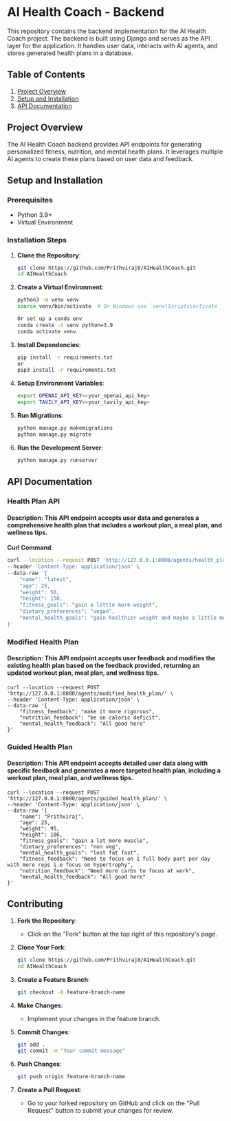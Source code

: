 # AI Health Coach - Backend

This repository contains the backend implementation for the AI Health Coach project. The backend is built using Django and serves as the API layer for the application. It handles user data, interacts with AI agents, and stores generated health plans in a database.

## Table of Contents

1. [Project Overview](#project-overview)
2. [Setup and Installation](#setup-and-installation)
3. [API Documentation](#api-documentation)

## Project Overview

The AI Health Coach backend provides API endpoints for generating personalized fitness, nutrition, and mental health plans. It leverages multiple AI agents to create these plans based on user data and feedback.

## Setup and Installation

### Prerequisites

- Python 3.9+
- Virtual Environment

### Installation Steps

1. **Clone the Repository**:
    ```bash
    git clone https://github.com/Prithviraj8/AIHealthCoach.git
    cd AIHealthCoach
    ```

2. **Create a Virtual Environment**:
    ```bash
    python3 -m venv venv
    source venv/bin/activate  # On Windows use `venv\Scripts\activate`
   
   Or set up a conda env
    conda create -n venv python=3.9
    conda activate venv
    ```

3. **Install Dependencies**:
    ```bash
    pip install -r requirements.txt
   or 
    pip3 install -r requirements.txt
    ```

4. **Setup Environment Variables**:
    ```bash
    export OPENAI_API_KEY=<your_openai_api_key>
    export TAVILY_API_KEY=<your_tavily_api_key>
   ```

5. **Run Migrations**:
    ```bash
    python manage.py makemigrations
    python manage.py migrate
    ```

6. **Run the Development Server**:
    ```bash
    python manage.py runserver
    ```

## API Documentation

### Health Plan API
#### Description: This API endpoint accepts user data and generates a comprehensive health plan that includes a workout plan, a meal plan, and wellness tips.

**Curl Command**:
```bash
curl --location --request POST 'http://127.0.0.1:8000/agents/health_plan/' \
--header 'Content-Type: application/json' \
--data-raw '{
    "name": "latest",
    "age": 25,
    "weight": 50,
    "height": 150,
    "fitness_goals": "gain a little more weight",
    "dietary_preferences": "vegan",
    "mental_health_goals": "gain healthier weight and maybe a little more muscle"
}'
```

### Modified Health Plan
#### Description: This API endpoint accepts user feedback and modifies the existing health plan based on the feedback provided, returning an updated workout plan, meal plan, and wellness tips.

```
curl --location --request POST 'http://127.0.0.1:8000/agents/modified_health_plan/' \
--header 'Content-Type: application/json' \
--data-raw '{
    "fitness_feedback": "make it more rigorous",
    "nutrition_feedback": "be on caloric deficit",
    "mental_health_feedback": "All good here"
}'
```

### Guided Health Plan
#### Description: This API endpoint accepts detailed user data along with specific feedback and generates a more targeted health plan, including a workout plan, meal plan, and wellness tips.

```
curl --location --request POST 'http://127.0.0.1:8000/agents/guided_health_plan/' \
--header 'Content-Type: application/json' \
--data-raw '{
    "name": "Prithviraj",
    "age": 25,
    "weight": 95,
    "height": 186,
    "fitness_goals": "gain a lot more muscle",
    "dietary_preferences": "non veg",
    "mental_health_goals": "lost fat fast",
    "fitness_feedback": "Need to focus on 1 full body part per day with more reps i.e focus on hypertrophy",
    "nutrition_feedback": "Need more carbs to focus at work",
    "mental_health_feedback": "All good here"
}'
```

## Contributing

1. **Fork the Repository**:
    - Click on the "Fork" button at the top right of this repository's page.

2. **Clone Your Fork**:
    ```bash
    git clone https://github.com/Prithviraj8/AIHealthCoach.git
    cd AIHealthCoach
    ```

3. **Create a Feature Branch**:
    ```bash
    git checkout -b feature-branch-name
    ```

4. **Make Changes**:
    - Implement your changes in the feature branch.

5. **Commit Changes**:
    ```bash
    git add .
    git commit -m "Your commit message"
    ```

6. **Push Changes**:
    ```bash
    git push origin feature-branch-name
    ```

7. **Create a Pull Request**:
    - Go to your forked repository on GitHub and click on the "Pull Request" button to submit your changes for review.
